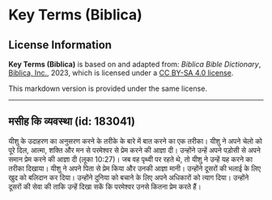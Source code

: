 # Key Terms (Biblica)

## License Information

**Key Terms (Biblica)** is based on and adapted from: _Biblica Bible Dictionary_, [Biblica, Inc.](https://www.biblica.com/), 2023, which is licensed under a [CC BY-SA 4.0 license](https://creativecommons.org/licenses/by-sa/4.0/legalcode.en).

This markdown version is provided under the same license.



--------------------------------

## मसीह कि व्यवस्था (id: 183041)

यीशु के उदाहरण का अनुसरण करने के तरीके के बारे में बात करने का एक तरीका। यीशु ने अपने चेलो को पूरे दिल, आत्मा, शक्ति और मन से परमेश्वर से प्रेम करने की आज्ञा दी। उन्होंने उन्हें अपने पड़ोसी से अपने समान प्रेम करने की आज्ञा दी (लूका 10:27\)। जब वह पृथ्वी पर रहते थे, तो यीशु ने उन्हें यह करने का तरीका दिखाया। यीशु ने अपने पिता से प्रेम किया और उनकी आज्ञा मानी। उन्होंने दूसरों की भलाई के लिए खुद को बलिदान कर दिया। उन्होंने दुनिया को बचाने के लिए अपने अधिकारों को त्याग दिया। उन्होंने दूसरों की सेवा की ताकि उन्हें दिखा सकें कि परमेश्वर उनसे कितना प्रेम करते हैं।


